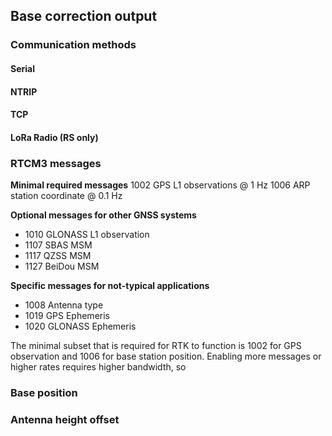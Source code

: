 ## Base correction output
### Communication methods
#### Serial
#### NTRIP
#### TCP
#### LoRa Radio (RS only)

### RTCM3 messages
**Minimal required messages**
1002	GPS L1 observations	 @ 1 Hz
1006	ARP station coordinate  @ 0.1 Hz

**Optional messages for other GNSS systems**  

- 1010	GLONASS L1 observation
- 1107	SBAS	MSM
- 1117	QZSS	MSM
- 1127	BeiDou MSM

**Specific messages for not-typical applications**  

- 1008	Antenna type
- 1019	GPS Ephemeris
- 1020	GLONASS Ephemeris

The minimal subset that is required for RTK to function is 1002 for GPS observation and 1006 for base station position. Enabling more messages or higher rates requires higher bandwidth, so 

### Base position
### Antenna height offset



